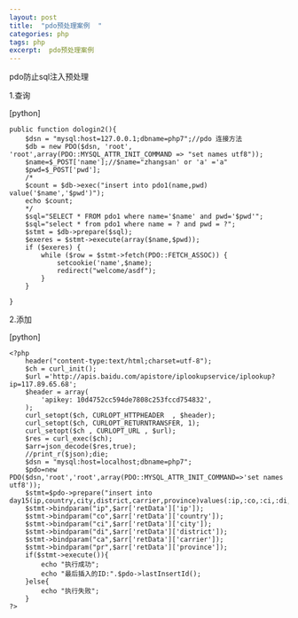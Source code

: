 ```yaml
---
layout: post
title:  "pdo预处理案例  "
categories: php
tags: php 
excerpt:  pdo预处理案例 
---
```

pdo防止sql注入预处理

1.查询

[python] 

    public function dologin2(){  
        $dsn = "mysql:host=127.0.0.1;dbname=php7";//pdo 连接方法  
        $db = new PDO($dsn, 'root', 'root',array(PDO::MYSQL_ATTR_INIT_COMMAND => "set names utf8"));  
        $name=$_POST['name'];//$name="zhangsan' or 'a' ='a"  
        $pwd=$_POST['pwd'];  
        /*  
        $count = $db->exec("insert into pdo1(name,pwd) value('$name','$pwd')");  
        echo $count;  
        */  
        $sql="SELECT * FROM pdo1 where name='$name' and pwd='$pwd'";  
        $sql="select * from pdo1 where name = ? and pwd = ?";  
        $stmt = $db->prepare($sql);  
        $exeres = $stmt->execute(array($name,$pwd));  
        if ($exeres) {  
            while ($row = $stmt->fetch(PDO::FETCH_ASSOC)) {  
                setcookie('name',$name);  
                redirect("welcome/asdf");  
            }  
        }  
      
    }  


2.添加

[python] 

    <?php  
        header("content-type:text/html;charset=utf-8");  
        $ch = curl_init();  
        $url ='http://apis.baidu.com/apistore/iplookupservice/iplookup?ip=117.89.65.68';  
        $header = array(  
            'apikey: 10d4752cc594de7808c253fccd754832',  
        );  
        curl_setopt($ch, CURLOPT_HTTPHEADER  , $header);  
        curl_setopt($ch, CURLOPT_RETURNTRANSFER, 1);  
        curl_setopt($ch , CURLOPT_URL , $url);  
        $res = curl_exec($ch);  
        $arr=json_decode($res,true);  
        //print_r($json);die;  
        $dsn = "mysql:host=localhost;dbname=php7";  
        $pdo=new PDO($dsn,'root','root',array(PDO::MYSQL_ATTR_INIT_COMMAND=>'set names utf8'));  
        $stmt=$pdo->prepare("insert into day15(ip,country,city,district,carrier,province)values(:ip,:co,:ci,:di,:ca,:pr)");  
        $stmt->bindparam("ip",$arr['retData']['ip']);  
        $stmt->bindparam("co",$arr['retData']['country']);  
        $stmt->bindparam("ci",$arr['retData']['city']);  
        $stmt->bindparam("di",$arr['retData']['district']);  
        $stmt->bindparam("ca",$arr['retData']['carrier']);  
        $stmt->bindparam("pr",$arr['retData']['province']);  
        if($stmt->execute()){  
            echo "执行成功";  
            echo "最后插入的ID:".$pdo->lastInsertId();  
        }else{  
            echo "执行失败";  
        }  
    ?>  


